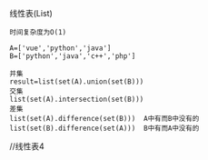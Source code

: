 线性表(List)

    时间复杂度为O(1)

    A=['vue','python','java']
    B=['python','java','c++','php']

    并集
    result=list(set(A).union(set(B)))
    交集
    list(set(A).intersection(set(B)))
    差集
    list(set(A).difference(set(B)))  A中有而B中没有的
    list(set(B).difference(set(A)))  B中有而A中没有的


//线性表4